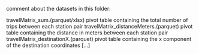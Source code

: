 comment about the datasets in this folder:

travelMatrix_sum.(parquet/xlsx)          pivot table containing the total number of trips between each station pair
travelMatrix_distanceMeters.(parquet)    pivot table containing the distance in meters between each station pair
travelMatrix_destinationX.(parquet)      pivot table containing the x component of the destination coordinates
[...]
